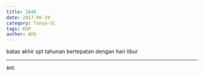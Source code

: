 ```yaml
---
title: 2848
date: 2017-06-19
category: Tanya-SC
tags: KUP
author: AHS
---
```


batas akhir spt tahunan bertepatan dengan hari libur

---



`AHS`
